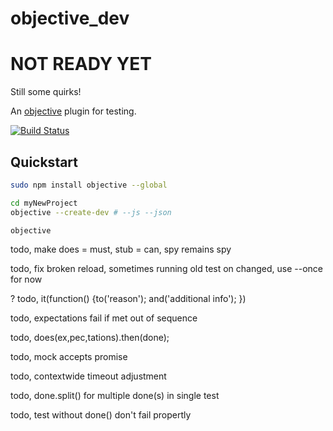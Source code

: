 # objective_dev

# NOT READY YET

Still some quirks! <br>

An [objective](https://github.com/nomilous/objective) plugin for testing.

[![Build Status](https://travis-ci.org/nomilous/objective_dev.svg)](https://travis-ci.org/nomilous/objective_dev)

## Quickstart

```bash
sudo npm install objective --global
```

```bash
cd myNewProject
objective --create-dev # --js --json

objective
```

todo, make does = must, stub = can, spy remains spy

todo, fix broken reload, sometimes running old test on changed, use --once for now 

? todo, it(function() {to('reason'); and('additional info'); })

todo, expectations fail if met out of sequence

todo, does(ex,pec,tations).then(done);

todo, mock accepts promise

todo, contextwide timeout adjustment

todo, done.split() for multiple done(s) in single test

todo, test without done() don't fail propertly